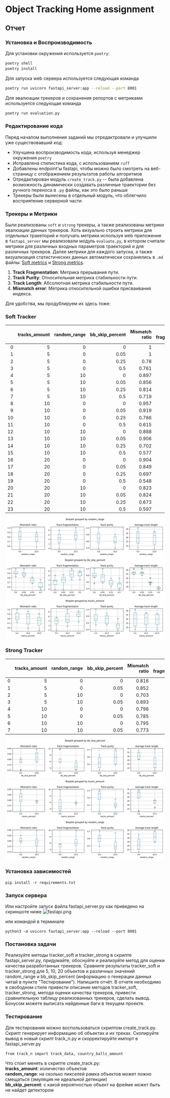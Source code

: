 # Object Tracking Home assignment

## Отчет

### Установка и Воспроизводимость
Для установки окружения используется `poetry`:
```bash
poetry shell
poetry install
```
Для запуска web сервера используется следующая команда
```bash
poetry run uvicorn fastapi_server:app --reload --port 8001
```

Для эвалюации трекеров и сохранения репортов с метриками используется следующая команда
```bash
poetry run evaluation.py
```

### Редактирование кода

Перед началом выполнения заданий мы отредактровали и улучшили уже существовавший код:

- Улучшена воспроизводимость кода, используя менеджер окружения `poetry`
- Исправлена стилистика кода, с использованием `ruff`
- Добавлены endpoint'ы fastapi, чтобы можно было смотреть на веб-страницу с отображением результатов работы алгоритмов
- Отредактирован модуль `create_track.py` -- была добавлена возможность динамически создавать различные траектории без
  ручного переноса в `.py` файлы, как это было раньше
- Трекеры были вынесены в отдельный модуль, что облегчило восприятение серверной части

### Трекеры и Метрики

Были реализованы `soft` и `strong` трекеры, а также реализованы метрики эвалюации данных трекеров. Хоть визуально
строить метрики для отдельных тракеторий и получать метрики используя web приложение в `fastapi_server` мы реализовали
модуль `evaluate.py`, в котором считали метрики для различных входных параметров траекторий и для различных трекеров. Далее метрики для каждого запуска, а также визуализация статистических данных автоматически сохранялись в `.md` файлы:
[Soft metrics](metrics_report_soft.md) и
[Strong metrics](metrics_report_strong.md). 
1. **Track Fragmentation**: Метрика прерывания пути.
2. **Track Purity**: Относительная метрика стабильности пути.
3. **Track Length**: Абсолютная метрика стабильности пути.
4. **Mismatch error**: Метрика относительной ошибки присваивания индекса.

Для удобства, мы продублируем их здесь тоже:

### Soft Tracker

|    |   tracks_amount |   random_range |   bb_skip_percent |   Mismatch ratio |   Track fragmentation |   Track purity |   Average track length |
|---:|----------------:|---------------:|------------------:|-----------------:|----------------------:|---------------:|-----------------------:|
|  0 |               5 |              0 |              0    |            1     |                  0    |          1     |                  41.2  |
|  1 |               5 |              0 |              0.05 |            1     |                  0    |          1     |                  41.4  |
|  2 |               5 |              0 |              0.25 |            0.78  |                  5.6  |          0.542 |                  25.4  |
|  3 |               5 |              0 |              0.5  |            0.761 |                  4.2  |          0.722 |                  17.6  |
|  4 |               5 |             10 |              0    |            0.897 |                  3.6  |          0.795 |                  35    |
|  5 |               5 |             10 |              0.05 |            0.856 |                  5.2  |          0.69  |                  36    |
|  6 |               5 |             10 |              0.25 |            0.814 |                  4.2  |          0.718 |                  22.6  |
|  7 |               5 |             10 |              0.5  |            0.719 |                  5.4  |          0.583 |                  19.2  |
|  8 |              10 |              0 |              0    |            0.957 |                  1.6  |          0.887 |                  36.8  |
|  9 |              10 |              0 |              0.05 |            0.919 |                  2.7  |          0.833 |                  33.3  |
| 10 |              10 |              0 |              0.25 |            0.786 |                  5.2  |          0.673 |                  24.3  |
| 11 |              10 |              0 |              0.5  |            0.615 |                  7.7  |          0.558 |                  20    |
| 12 |              10 |             10 |              0    |            0.888 |                  4.2  |          0.784 |                  37.4  |
| 13 |              10 |             10 |              0.05 |            0.906 |                  3.5  |          0.811 |                  37.3  |
| 14 |              10 |             10 |              0.25 |            0.702 |                  9    |          0.585 |                  30.2  |
| 15 |              10 |             10 |              0.5  |            0.577 |                  7.1  |          0.538 |                  16.8  |
| 16 |              20 |              0 |              0    |            0.904 |                  3.55 |          0.734 |                  37.1  |
| 17 |              20 |              0 |              0.05 |            0.849 |                  5.3  |          0.584 |                  35.05 |
| 18 |              20 |              0 |              0.25 |            0.697 |                  7.55 |          0.504 |                  24.9  |
| 19 |              20 |              0 |              0.5  |            0.548 |                  8.05 |          0.384 |                  17.8  |
| 20 |              20 |             10 |              0    |            0.823 |                  6.1  |          0.566 |                  34.55 |
| 21 |              20 |             10 |              0.05 |            0.824 |                  6.4  |          0.577 |                  36.4  |
| 22 |              20 |             10 |              0.25 |            0.673 |                  8.4  |          0.459 |                  25.7  |
| 23 |              20 |             10 |              0.5  |            0.597 |                  7.3  |          0.389 |                  18.1  |

![Boxplot](metrics_figures/boxplot_random_range_soft.png)
![Boxplot](metrics_figures/boxplot_bb_skip_percent_soft.png)
![Boxplot](metrics_figures/boxplot_tracks_amount_soft.png)


### Strong Tracker

|    |   tracks_amount |   random_range |   bb_skip_percent |   Mismatch ratio |   Track fragmentation |   Track purity |   Average track length |
|---:|----------------:|---------------:|------------------:|-----------------:|----------------------:|---------------:|-----------------------:|
|  0 |               5 |              0 |              0    |            0.816 |                   5.8 |          0.628 |                   31.6 |
|  1 |               5 |              0 |              0.05 |            0.852 |                   3.4 |          0.707 |                   23   |
|  2 |               5 |             10 |              0    |            0.703 |                   9.8 |          0.422 |                   33   |
|  3 |               5 |             10 |              0.05 |            0.893 |                   3.6 |          0.682 |                   33.6 |
|  4 |              10 |              0 |              0    |            0.796 |                   5.8 |          0.583 |                   28.5 |
|  5 |              10 |              0 |              0.05 |            0.785 |                   5.3 |          0.491 |                   24.6 |
|  6 |              10 |             10 |              0    |            0.795 |                   5.8 |          0.464 |                   28.3 |
|  7 |              10 |             10 |              0.05 |            0.773 |                   6.3 |          0.508 |                   27.7 |

![Boxplot](metrics_figures/boxplot_bb_skip_percent_strong.png)
![Boxplot](metrics_figures/boxplot_tracks_amount_strong.png)
![Boxplot](metrics_figures/boxplot_random_range_strong.png)

### Установка зависимостей

```
pip install -r requirements.txt
```

### Запуск сервера

Или настройте запуск файла fastapi_server.py как приведено на скриншоте ниже
![fastapi.png](info/fastapi.png)

или командой в терминале

```
python3 -m uvicorn fastapi_server:app --reload --port 8001 
```

### Постановка задачи

Реализуйте методы tracker_soft и tracker_strong в скрипте fastapi_server.py,
придумайте, обоснуйте и реализуйте метод для оценки качества разработанных трекеров.
Сравните результаты tracker_soft и tracker_strong для 5, 10, 20 объектов и различных
значений random_range и bb_skip_percent
(информацию о генерации данных читай в пункте "Тестирование"). Напишите отчёт.
В отчете необходимо в свободном стиле привести описание методов tracker_soft,
tracker_strong, метода оценки качества трекеров, привести сравнительную таблицу
реализованных трекеров, сделать вывод.  
Бонусом можете выписать найденные баги в текущем проекте.

### Тестирование

Для тестирования можно воспользоваться скриптом create_track.py. Скрипт генерирует
информацию об объектах и их треках. Скопируйте вывод в новый скрипт track_n.py и
скорректируйте импорт в fastapi_server.py

```
from track_n import track_data, country_balls_amount
```

Что стоит менять в скрипте create_track.py:  
**tracks_amount**: количество объектов  
**random_range**: на сколько пикселей рамка объектов может ложно смещаться (эмуляция не идеальной детекции)  
**bb_skip_percent**: с какой вероятностью объект на фрейме может быть не найдет детектором  